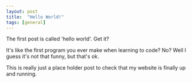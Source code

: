 ```yaml
---
layout: post
title:  "Hello World!"
tags: [general]
---
```


The first post is called 'hello world'. Get it?

It's like the first program you ever make when learning to code? No? Well I guess it's not that funny, but that's ok.

This is really just a place holder post to check that my website is finally up and running.